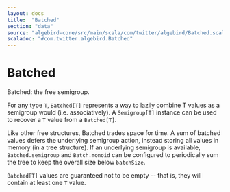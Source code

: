 ```yaml
---
layout: docs
title:  "Batched"
section: "data"
source: "algebird-core/src/main/scala/com/twitter/algebird/Batched.scala"
scaladoc: "#com.twitter.algebird.Batched"
---
```


# Batched

Batched: the free semigroup.

For any type `T`, `Batched[T]` represents a way to lazily combine T values as a semigroup would (i.e. associatively). A `Semigroup[T]` instance can be used to recover a `T` value from a `Batched[T]`.

Like other free structures, Batched trades space for time. A sum of batched values defers the underlying semigroup action, instead storing all values in memory (in a tree structure). If an underlying semigroup is available, `Batched.semigroup` and `Batch.monoid` can be configured to periodically sum the tree to keep the overall size below `batchSize`.

`Batched[T]` values are guaranteed not to be empty -- that is, they will contain at least one `T` value.
